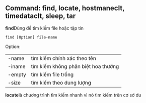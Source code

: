 ## Command: find, locate, hostmaneclt, timedataclt, sleep, tar

**find**Dùng để tìm kiếm file hoặc tập tin

`find [Option] file-name`

Option:

|    |   |
|----|----|
|-name| tìm kiếm chính xác theo tên |
|-iname|tìm kiếm không phân biệt hoa thường|
|-empty|tìm kiếm file trống|
|-size| tìm kiếm theo dung lượng|

**locate**là chương trình tìm kiếm nhanh vì nó tìm kiếm trên cơ sở du
